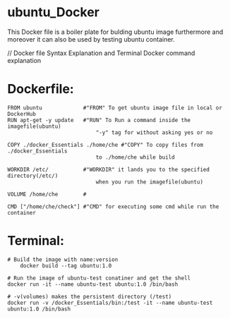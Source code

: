 # ubuntu_Docker
This Docker file is a boiler plate for bulding ubuntu image furthermore and moreover it can also be used by testing ubuntu container.



// Docker file Syntax Explanation and Terminal Docker command explanation

# Dockerfile: 
    FROM ubuntu             #"FROM" To get ubuntu image file in local or DockerHub
    RUN apt-get -y update   #"RUN" To Run a command inside the imagefile(ubuntu) 
                                "-y" tag for without asking yes or no
    
    COPY ./docker_Essentials ./home/che #"COPY" To copy files from ./docker_Essentials  
                                to ./home/che while build
    
    WORKDIR /etc/           #"WORKDIR" it lands you to the specified directory(/etc/) 
                                when you run the imagefile(ubuntu) 

    VOLUME /home/che        #

    CMD ["/home/che/check"] #"CMD" for executing some cmd while run the container

# Terminal: 
    # Build the image with name:version
        docker build --tag ubuntu:1.0 
    
    # Run the image of ubuntu-test conatiner and get the shell 
    docker run -it --name ubuntu-test ubuntu:1.0 /bin/bash  

    # -v(volumes) makes the persistent directory (/test)
    docker run -v /docker_Essentials/bin:/test -it --name ubuntu-test ubuntu:1.0 /bin/bash
